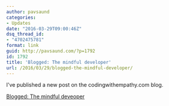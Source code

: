 ```yaml
---
author: pavsaund
categories:
- Updates
date: "2016-03-29T09:00:46Z"
dsq_thread_id:
- "4702475781"
format: link
guid: http://pavsaund.com/?p=1792
id: 1792
title: 'Blogged: The mindful developer'
url: /2016/03/29/blogged-the-mindful-developer/
---
```


I've published a new post on the codingwithempathy.com blog.

<a href="http://codingwithempathy.com/2016/03/29/the-mindful-developer/">Blogged: The mindful deveoper</a>